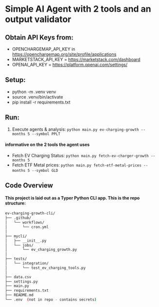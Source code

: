 # Simple AI Agent with 2 tools and an output validator

## Obtain API Keys from:

- OPENCHARGEMAP_API_KEY in https://openchargemap.org/site/profile/applications
- MARKETSTACK_API_KEY = https://marketstack.com/dashboard 
- OPENAI_API_KEY = https://platform.openai.com/settings/

## Setup:
- python -m .venv venv
- source .venv/bin/activate
- pip install -r requirements.txt

## Run:

1. Execute agents & analysis: ```python main.py ev-charging-growth --months 5 --symbol PPLT```

#### informative on the 2 tools the agent uses
- Fetch EV Charging Status: ```python main.py fetch-ev-charger-growth --months 5```
- Fetch ETF Metal prices: ```python main.py fetch-etf-metal-prices --months 5 --symbol GLD``` 


## Code Overview
#### This project is laid out as a Typer Python CLI app. This is the repo structure:

```bash
ev-charging-growth-cli/
├── .github/
│   └── workflows/
│       └── cron.yml
│
├── mycli/
│   ├── __init__.py
│   └── jobs/
│       └── ev_charging_growth.py
│
├── tests/
│   └── integration/
│       └── test_ev_charging_tools.py
│
├── data.csv
├── settings.py
├── main.py
├── requirements.txt
├── README.md
└── .env  (not in repo - contains secrets)
```